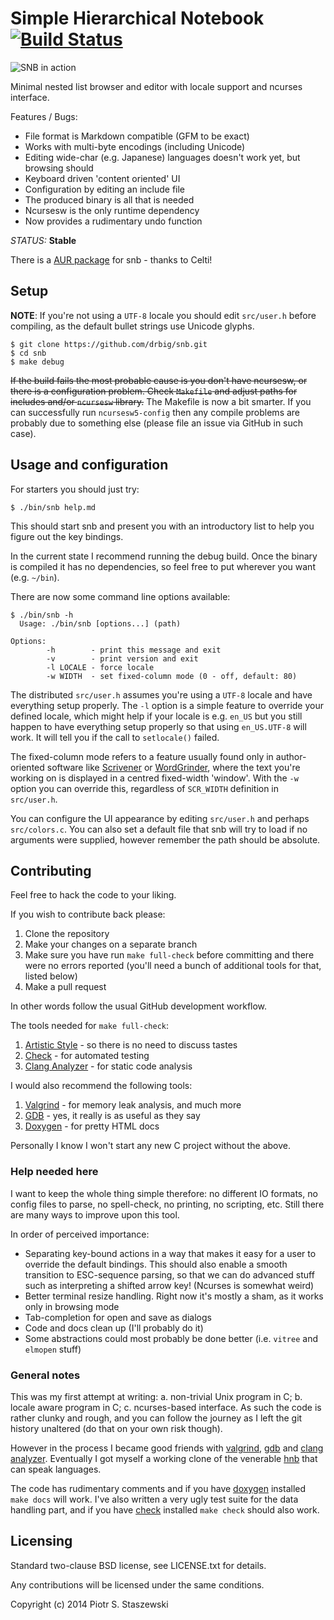 # Simple Hierarchical Notebook [![Build Status](https://travis-ci.org/drbig/snb.svg?branch=master)](https://travis-ci.org/drbig/snb)

![SNB in action](https://raw.github.com/drbig/snb/master/snb.png)

Minimal nested list browser and editor with locale support and ncurses interface.

Features / Bugs:

- File format is Markdown compatible (GFM to be exact)
- Works with multi-byte encodings (including Unicode)
- Editing wide-char (e.g. Japanese) languages doesn't work yet, but browsing should
- Keyboard driven 'content oriented' UI
- Configuration by editing an include file
- The produced binary is all that is needed
- Ncursesw is the only runtime dependency
- Now provides a rudimentary undo function

*STATUS:* **Stable**

There is a [AUR package](https://aur.archlinux.org/packages/snb-git/) for snb - thanks to Celti!

## Setup

**NOTE**: If you're not using a `UTF-8` locale you should edit `src/user.h` before compiling, as the default bullet strings use Unicode glyphs.

    $ git clone https://github.com/drbig/snb.git
    $ cd snb
    $ make debug

~~If the build fails the most probable cause is you don't have ncursesw, or there is a configuration problem. Check `Makefile` and adjust paths for includes and/or `ncursesw` library.~~ The Makefile is now a bit smarter. If you can successfully run `ncursesw5-config` then any compile problems are probably due to something else (please file an issue via GitHub in such case).

## Usage and configuration

For starters you should just try:

    $ ./bin/snb help.md

This should start snb and present you with an introductory list to help you figure out the key bindings.

In the current state I recommend running the debug build. Once the binary is compiled it has no dependencies, so feel free to put wherever you want (e.g. `~/bin`).

There are now some command line options available:

    $ ./bin/snb -h
      Usage: ./bin/snb [options...] (path)
    
    Options:
            -h        - print this message and exit
            -v        - print version and exit
            -l LOCALE - force locale
            -w WIDTH  - set fixed-column mode (0 - off, default: 80)

The distributed `src/user.h` assumes you're using a `UTF-8` locale and have everything setup properly. The `-l` option is a simple feature to override your defined locale, which might help if your locale is e.g. `en_US` but you still happen to have everything setup properly so that using `en_US.UTF-8` will work. It will tell you if the call to `setlocale()` failed.

The fixed-column mode refers to a feature usually found only in author-oriented software like [Scrivener](http://www.literatureandlatte.com/scrivener.php) or [WordGrinder](http://wordgrinder.sourceforge.net/), where the text you're working on is displayed in a centred fixed-width 'window'. With the `-w` option you can override this, regardless of `SCR_WIDTH` definition in `src/user.h`.

You can configure the UI appearance by editing `src/user.h` and perhaps `src/colors.c`. You can also set a default file that snb will try to load if no arguments were supplied, however remember the path should be absolute.

## Contributing

Feel free to hack the code to your liking.

If you wish to contribute back please:

1. Clone the repository
2. Make your changes on a separate branch
3. Make sure you have run `make full-check` before committing and there were no errors reported (you'll need a bunch of additional tools for that, listed below)
4. Make a pull request

In other words follow the usual GitHub development workflow.

The tools needed for `make full-check`:

1. [Artistic Style](http://astyle.sourceforge.net/) - so there is no need to discuss tastes
2. [Check](http://check.sourceforge.net/) - for automated testing
3. [Clang Analyzer](http://clang-analyzer.llvm.org/) - for static code analysis

I would also recommend the following tools:

1. [Valgrind](http://valgrind.org/) - for memory leak analysis, and much more
2. [GDB](http://www.gnu.org/software/gdb/) - yes, it really is as useful as they say
3. [Doxygen](http://www.stack.nl/~dimitri/doxygen/) - for pretty HTML docs

Personally I know I won't start any new C project without the above.

### Help needed here

I want to keep the whole thing simple therefore: no different IO formats, no config files to parse, no spell-check, no printing, no scripting, etc. Still there are many ways to improve upon this tool.

In order of perceived importance:

- Separating key-bound actions in a way that makes it easy for a user to override the default bindings. This should also enable a smooth transition to ESC-sequence parsing, so that we can do advanced stuff such as interpreting a shifted arrow key! (Ncurses is somewhat weird)
- Better terminal resize handling. Right now it's mostly a sham, as it works only in browsing mode
- Tab-completion for open and save as dialogs
- Code and docs clean up (I'll probably do it)
- Some abstractions could most probably be done better (i.e. `vitree` and `elmopen` stuff)

### General notes

This was my first attempt at writing: a. non-trivial Unix program in C; b. locale aware program in C; c. ncurses-based interface. As such the code is rather clunky and rough, and you can follow the journey as I left the git history unaltered (do that on your own risk though).

However in the process I became good friends with [valgrind](http://valgrind.org/), [gdb](http://www.gnu.org/software/gdb/) and [clang analyzer](http://clang-analyzer.llvm.org/). Eventually I got myself a working clone of the venerable [hnb](http://hnb.sourceforge.net/) that can speak languages.

The code has rudimentary comments and if you have [doxygen](http://www.stack.nl/~dimitri/doxygen/) installed `make docs` will work. I've also written a very ugly test suite for the data handling part, and if you have [check](http://check.sourceforge.net/) installed `make check` should also work.

## Licensing

Standard two-clause BSD license, see LICENSE.txt for details.

Any contributions will be licensed under the same conditions.

Copyright (c) 2014 Piotr S. Staszewski
